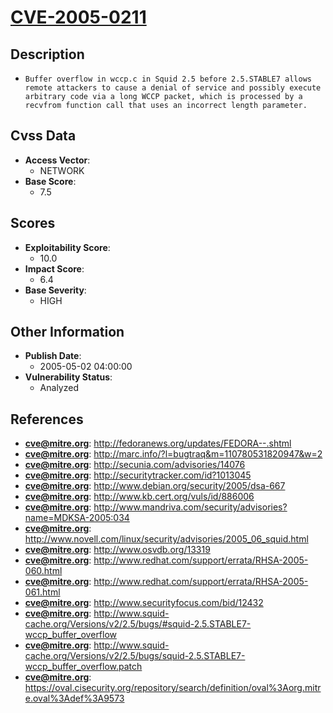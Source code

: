 
# [CVE-2005-0211](https://cve.mitre.org/cgi-bin/cvename.cgi?name=CVE-2005-0211)

## Description

- `Buffer overflow in wccp.c in Squid 2.5 before 2.5.STABLE7 allows remote attackers to cause a denial of service and possibly execute arbitrary code via a long WCCP packet, which is processed by a recvfrom function call that uses an incorrect length parameter.`

## Cvss Data

- **Access Vector**:
  - NETWORK
- **Base Score**:
  - 7.5

## Scores

- **Exploitability Score**:
  - 10.0
- **Impact Score**:
  - 6.4
- **Base Severity**:
  - HIGH

## Other Information

- **Publish Date**:
  - 2005-05-02 04:00:00
- **Vulnerability Status**:
  - Analyzed

## References

- **cve@mitre.org**: http://fedoranews.org/updates/FEDORA--.shtml
- **cve@mitre.org**: http://marc.info/?l=bugtraq&m=110780531820947&w=2
- **cve@mitre.org**: http://secunia.com/advisories/14076
- **cve@mitre.org**: http://securitytracker.com/id?1013045
- **cve@mitre.org**: http://www.debian.org/security/2005/dsa-667
- **cve@mitre.org**: http://www.kb.cert.org/vuls/id/886006
- **cve@mitre.org**: http://www.mandriva.com/security/advisories?name=MDKSA-2005:034
- **cve@mitre.org**: http://www.novell.com/linux/security/advisories/2005_06_squid.html
- **cve@mitre.org**: http://www.osvdb.org/13319
- **cve@mitre.org**: http://www.redhat.com/support/errata/RHSA-2005-060.html
- **cve@mitre.org**: http://www.redhat.com/support/errata/RHSA-2005-061.html
- **cve@mitre.org**: http://www.securityfocus.com/bid/12432
- **cve@mitre.org**: http://www.squid-cache.org/Versions/v2/2.5/bugs/#squid-2.5.STABLE7-wccp_buffer_overflow
- **cve@mitre.org**: http://www.squid-cache.org/Versions/v2/2.5/bugs/squid-2.5.STABLE7-wccp_buffer_overflow.patch
- **cve@mitre.org**: https://oval.cisecurity.org/repository/search/definition/oval%3Aorg.mitre.oval%3Adef%3A9573
